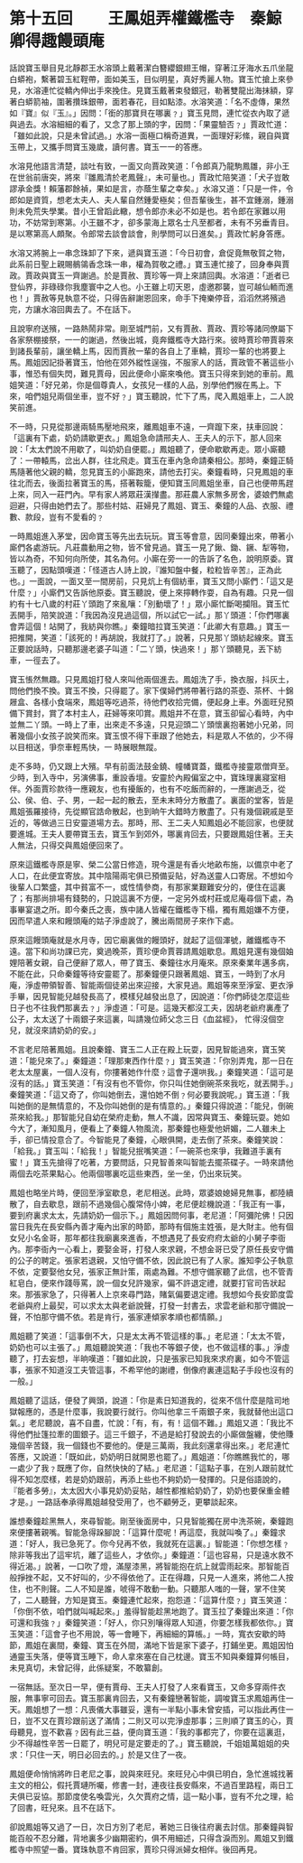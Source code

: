 # 第十五回　　 王鳳姐弄權鐵檻寺　秦鯨卿得趣饅頭庵

話說寶玉舉目見北靜郡王水溶頭上戴著潔白簪纓銀翅王帽，穿著江牙海水五爪坐龍白蟒袍，繫著碧玉紅鞓帶，面如美玉，目似明星，真好秀麗人物。寶玉忙搶上來參見，水溶連忙從轎內伸出手來挽住。見寶玉戴著束發銀冠，勒著雙龍出海抹額，穿著白蟒箭袖，圍著攢珠銀帶，面若春花，目如點漆。水溶笑道：「名不虛傳，果然如『寶』似『玉』。」因問：「銜的那寶貝在哪裏﹖」寶玉見問，連忙從衣內取了遞與過去。水溶細細的看了，又念了那上頭的字，因問：「果靈驗否﹖」賈政忙道：「雖如此說，只是未曾試過。」水溶一面極口稱奇道異，一面理好彩絛，親自與寶玉帶上，又攜手問寶玉幾歲，讀何書。寶玉一一的答應。

水溶見他語言清楚，談吐有致，一面又向賈政笑道：「令郎真乃龍駒鳳雛，非小王在世翁前唐突，將來『雛鳳清於老鳳聲』，未可量也。」賈政忙陪笑道：「犬子豈敢謬承金獎！賴藩郡餘禎，果如是言，亦蔭生輩之幸矣。」水溶又道：「只是一件，令郎如是資質，想老太夫人、夫人輩自然鍾愛極矣；但吾輩後生，甚不宜鍾溺，鍾溺則未免荒失學業。昔小王曾蹈此轍，想令郎亦未必不如是也。若令郎在家難以用功，不妨常到寒第。小王雖不才，卻多蒙海上眾名士凡至都者，未有不另垂青目。是以寒第高人頗聚。令郎常去談會談會，則學問可以日進矣。」賈政忙躬身答應。

水溶又將腕上一串念珠卸了下來，遞與寶玉道：「今日初會，倉促竟無敬賀之物，此系前日聖上親賜鶺鴒香念珠一串，權為賀敬之禮。」寶玉連忙接了，回身奉與賈政。賈政與寶玉一齊謝過。於是賈赦、賈珍等一齊上來請回輿。水溶道：「逝者已登仙界，非碌碌你我塵寰中之人也。小王雖上叨天恩，虛邀郡襲，豈可越仙輀而進也！」賈赦等見執意不從，只得告辭謝恩回來，命手下掩樂停音，滔滔然將殯過完，方讓水溶回輿去了。不在話下。

且說寧府送殯，一路熱鬧非常。剛至城門前，又有賈赦、賈政、賈珍等諸同僚屬下各家祭棚接祭，一一的謝過，然後出城，竟奔鐵檻寺大路行來。彼時賈珍帶賈蓉來到諸長輩前，讓坐轎上馬，因而賈赦一輩的各自上了車轎，賈珍一輩的也將要上馬。鳳姐因記掛著寶玉，怕他在郊外縱性逞強，不服家人的話，賈政管不著這些小事，惟恐有個失閃，難見賈母，因此便命小廝來喚他。寶玉只得來到她的車前。鳳姐笑道：「好兄弟，你是個尊貴人，女孩兒一樣的人品，別學他們猴在馬上。下來，咱們姐兒兩個坐車，豈不好﹖」寶玉聽說，忙下了馬，爬入鳳姐車上，二人說笑前進。

不一時，只見從那邊兩騎馬壓地飛來，離鳳姐車不遠，一齊躥下來，扶車回說：「這裏有下處，奶奶請歇更衣。」鳳姐急命請邢夫人、王夫人的示下，那人回來說：「太太們說不用歇了，叫奶奶自便罷。」鳳姐聽了，便命歇歇再走。眾小廝聽了：一帶轅馬，岔出人群，往北飛走。寶玉在車內急命請秦相公。那時，秦鐘正騎馬隨著他父親的轎，忽見寶玉的小廝跑來，請他去打尖。秦鐘看時，只見鳳姐的車往北而去，後面拉著寶玉的馬，搭著鞍籠，便知寶玉同鳳姐坐車，自己也便帶馬趕上來，同入一莊門內。早有家人將眾莊漢攆盡。那莊農人家無多房舍，婆娘們無處迴避，只得由她們去了。那些村姑、莊婦見了鳳姐、寶玉、秦鐘的人品、衣服、禮數、款段，豈有不愛看的﹖

一時鳳姐進入茅堂，因命寶玉等先出去玩玩。寶玉等會意，因同秦鐘出來，帶著小廝們各處游玩。凡莊農動用之物，皆不曾見過。寶玉一見了鍬、鋤、鐝、犁等物，皆以為奇，不知何向所使，其名為何。小廝在旁一一的告訴了名色，說明原委。寶玉聽了，因點頭嘆道：「怪道古人詩上說，『誰知盤中餐，粒粒皆辛苦』，正為此也。」一面說，一面又至一間房前，只見炕上有個紡車，寶玉又問小廝們：「這又是什麼﹖」小廝們又告訴他原委。寶玉聽說，便上來擰轉作耍，自為有趣。只見一個約有十七八歲的村莊丫頭跑了來亂嚷：「別動壞了！」眾小廝忙斷喝攔阻。寶玉忙丟開手，陪笑說道：「我因為沒見過這個，所以試它一試。」那丫頭道：「你們哪裏會弄這個！站開了，我紡與你瞧。」秦鐘暗拉寶玉笑道：「此卿大有意趣。」寶玉一把推開，笑道：「該死的！再胡說，我就打了。」說著，只見那丫頭紡起線來。寶玉正要說話時，只聽那邊老婆子叫道：「二丫頭，快過來！」那丫頭聽見，丟下紡車，一徑去了。

寶玉悵然無趣。只見鳳姐打發人來叫他兩個進去。鳳姐洗了手，換衣服，抖灰土，問他們換不換。寶玉不換，只得罷了。家下僕婦們將帶著行路的茶壺、茶杯、十錦屜盒、各樣小食端來，鳳姐等吃過茶，待他們收拾完備，便起身上車。外面旺兒預備下賞封，賞了本村主人，莊婦等來叩賞。鳳姐并不在意，寶玉卻留心看時，內中並無二丫頭。一時上了車，出來走不多遠，只見迎頭二丫頭懷裏抱著她小兄弟，同著幾個小女孩子說笑而來。寶玉恨不得下車跟了他她去，料是眾人不依的，少不得以目相送，爭奈車輕馬快，一 時展眼無蹤。

走不多時，仍又跟上大殯。早有前面法鼓金鐃、幢幡寶蓋，鐵檻寺接靈眾僧齊至。少時，到入寺中，另演佛事，重設香壇。安靈於內殿偏室之中，寶珠理裏寢室相伴。外面賈珍款待一應親友，也有擾飯的，也有不吃飯而辭的，一應謝過乏，從公、侯、伯、子、男，一起一起的散去，至未末時分方散盡了。裏面的堂客，皆是鳳姐張羅接待，先從顯官誥命散起，也到晌午大錯時方散盡了。只有幾個親戚是至近的，等做過三日安靈道場方去。那時，邢、王二夫人知鳳姐必不能回家，也便就要進城。王夫人要帶寶玉去，寶玉乍到郊外，哪裏肯回去，只要跟鳳姐住著。王夫人無法，只得交與鳳姐便回來了。

原來這鐵檻寺原是寧、榮二公當日修造，現今還是有香火地畝布施，以備京中老了人口，在此便宜寄放。其中陰陽兩宅俱已預備妥貼，好為送靈人口寄居。不想如今後輩人口繁盛，其中貧富不一，或性情參商，有那家業艱難安分的，便住在這裏了；有那尚排場有錢勢的，只說這裏不方便，一定另外或村莊或尼庵尋個下處，為事畢宴退之所。即今秦氏之喪，族中諸人皆權在鐵檻寺下榻，獨有鳳姐嫌不方便，因而早遣人來和饅頭庵的姑子淨虛說了，騰出兩間房子來作下處。

原來這饅頭庵就是水月寺，因它廟裏做的饅頭好，就起了這個渾號，離鐵檻寺不遠。當下和尚功課已完，奠過晚茶，賈珍便命賈蓉請鳳姐歇息。鳳姐見還有幾個妯娌陪著女親，自己便辭了眾人，帶了寶玉、秦鐘往水月庵來。原來秦業年邁多病，不能在此，只命秦鐘等待安靈罷了。那秦鐘便只跟著鳳姐、寶玉，一時到了水月庵，淨虛帶領智善、智能兩個徒弟出來迎接，大家見過。鳳姐等來至淨室、更衣淨手畢，因見智能兒越發長高了，模樣兒越發出息了，因說道：「你們師徒怎麼這些日子也不往我們那裏去﹖」淨虛道：「可是。這幾天都沒工夫，因胡老爺府裏產了公子，太太送了十兩銀子來這裏，叫請幾位師父念三日《血盆經》， 忙得沒個空兒，就沒來請奶奶的安。」

不言老尼陪著鳳姐。且說秦鐘、寶玉二人正在殿上玩耍，因見智能過來，寶玉笑道：「能兒來了。」秦鐘道：「理那東西作什麼﹖」寶玉笑道：「你別弄鬼，那一日在老太太屋裏，一個人沒有，你摟著她作什麼﹖這會子還哄我。」秦鐘笑道：「這可是沒有的話。」寶玉笑道：「有沒有也不管你，你只叫住她倒碗茶來我吃，就丟開手。」秦鐘笑道：「這又奇了，你叫她倒去，還怕她不倒﹖何必要我說呢。」寶玉道：「我叫她倒的是無情意的，不及你叫她倒的是有情意的。」秦鐘只得說道：「能兒，倒碗茶來給我。」那智能兒自幼在榮府走動，無人不識，因常與寶玉、秦鐘玩耍。她如今大了，漸知風月，便看上了秦鐘人物風流，那秦鐘也極愛他妍媚，二人雖未上手，卻已情投意合了。今智能見了秦鐘，心眼俱開，走去倒了茶來。秦鐘笑說：「給我。」寶玉叫：「給我！」智能兒抿嘴笑道：「一碗茶也來爭，我難道手裏有蜜！」寶玉先搶得了吃著，方要問話，只見智善來叫智能去擺茶碟子。一時來請他兩個去吃茶果點心。他兩個哪裏吃這些東西，坐一坐，仍出來玩笑。

鳳姐也略坐片時，便回至淨室歇息，老尼相送。此時，眾婆娘媳婦見無事，都陸續散了，自去歇息，跟前不過幾個心腹常侍小婢，老尼便趁機說道：「我正有一事，要到府裏求太太，先請奶奶一個示下。」鳳姐因問何事，老尼道：「阿彌陀佛！只因當日我先在長安縣內善才庵內出家的時節，那時有個施主姓張，是大財主。他有個女兒小名金哥，那年都往我廟裏來進香，不想遇見了長安府府太爺的小舅子李衙內。那李衙內一心看上，要娶金哥，打發人來求親，不想金哥已受了原任長安守備的公子的聘定。張家若退親，又怕守備不依，因此說已有了人家。誰知李公子執意不依，定要娶他女兒，張家正無計策，兩處為難。不想守備家聽了此信，也不管青紅皂白，便來作踐辱罵，說一個女兒許幾家，偏不許退定禮，就要打官司告狀起來。那張家急了，只得著人上京來尋門路，賭氣偏要退定禮。我想如今長安節度雲老爺與府上最契，可以求太太與老爺說聲，打發一封書去，求雲老爺和那守備說一聲，不怕那守備不依。若是肯行，張家連傾家孝順也都情願。」

鳳姐聽了笑道：「這事倒不大，只是太太再不管這樣的事。」老尼道：「太太不管，奶奶也可以主張了。」鳳姐聽說笑道：「我也不等銀子使，也不做這樣的事。」淨虛聽了，打去妄想，半晌嘆道：「雖如此說，只是張家已知我來求府裏，如今不管這事，張家不知道沒工夫管這事，不希罕他的謝禮，倒像府裏連這點子手段也沒有的一般。」  


鳳姐聽了這話，便發了興頭，說道：「你是素日知道我的，從來不信什麼是陰司地獄報應的，憑是什麼事，我說要行就行。你叫他拿三千兩銀子來，我就替他出這口氣。」老尼聽說，喜不自盡，忙說：「有，有，有！這個不難。」鳳姐又道：「我比不得他們扯篷拉牽的圖銀子。這三千銀子，不過是給打發說去的小廝做盤纏，使他賺幾個辛苦錢，我一個錢也不要他的。便是三萬兩，我此刻還拿得出來。」老尼連忙答應，又說道：「既如此，奶奶明日就開恩也罷了。」鳳姐道：「你瞧瞧我忙的，哪一處少了我﹖既應了你，自然快快的了結。」老尼道：「這點子事，在別人跟前就忙得不知怎麼樣，若是奶奶跟前，再添上些也不夠奶奶一發揮的。只是俗語說的，『能者多勞』，太太因大小事見奶奶妥貼，越性都推給奶奶了，奶奶也要保重金體才是。」一路話奉承得鳳姐越發受用了，也不顧勞乏，更攀談起來。

誰想秦鐘趁黑無人，來尋智能。剛至後面房中，只見智能獨在房中洗茶碗，秦鐘跑來便摟著親嘴。智能急得跺腳說：「這算什麼呢！再這麼，我就叫喚了。」秦鐘求道：「好人，我已急死了。你今兒再不依，我就死在這裏。」智能道：「你想怎樣﹖除非等我出了這牢坑，離了這些人，才依你。」秦鐘道：「這也容易，只是遠水救不得近渴。」說著，一口吹了燈，滿屋漆黑，將智能抱在炕上就雲雨起來。那智能百般掙挫不起，又不好叫的，少不得依他了。正在得趣，只見一人進來，將他二人按住，也不則聲。二人不知是誰，唬得不敢動一動。只聽那人嗤的一聲，掌不住笑了，二人聽聲，方知是寶玉。秦鐘連忙起來，抱怨道：「這算什麼﹖」寶玉笑道：「你倒不依，咱們就叫喊起來。」羞得智能趁黑地跑了。寶玉拉了秦鐘出來道：「你可還和我強﹖」秦鐘笑道：「好人，你只別嚷得眾人知道，你要怎樣我都依你。」寶玉笑道：「這會子也不用說，等一會睡下，再細細的算帳。」一時，寬衣安歇的時節，鳳姐在裏間，秦鐘、寶玉在外間，滿地下皆是家下婆子，打鋪坐更。鳳姐因怕通靈玉失落，便等寶玉睡下，命人拿來塞在自己枕邊。寶玉不知與秦鐘算何帳目，未見真切，未曾記得，此係疑案，不敢纂創。

一宿無話。至次日一早，便有賈母、王夫人打發了人來看寶玉，又命多穿兩件衣服，無事寧可回去。寶玉那裏肯回去，又有秦鐘戀著智能，調唆寶玉求鳳姐再住一天。鳳姐想了一想：凡喪儀大事雖妥，還有一半點小事未曾安插，可以指此再住一日，豈不又在賈珍跟前送了滿情；二則又可以完淨虛那事；三則順了寶玉的心，賈母聽見，豈不歡喜﹖因有此三益，便向寶玉道：「我的事都完了，你要在這裏逛，少不得越性辛苦一日罷了，明兒可是定要走的了。」寶玉聽說，千姐姐萬姐姐的央求：「只住一天，明日必回去的。」於是又住了一夜。

鳳姐便命悄悄將昨日老尼之事，說與來旺兒。來旺兒心中俱已明白，急忙進城找著主文的相公，假托賈璉所囑，修書一封，連夜往長安縣來，不過百里路程，兩日工夫俱已妥協。那節度使名喚雲光，久欠賈府之情，這一點小事，豈有不允之理，給了回書，旺兒來。且不在話下。

卻說鳳姐等又過了一日，次日方別了老尼，著她三日後往府裏去討信。那秦鐘與智能百般不忍分離，背地裏多少幽期密約，俱不用細述，只得含淚而別。鳳姐又到鐵檻寺中照望一番。寶珠執意不肯回家，賈珍只得派婦女相伴。後回再見。

